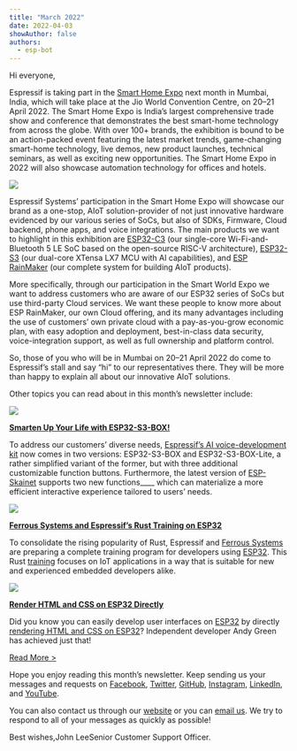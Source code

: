 ```yaml
---
title: "March 2022"
date: 2022-04-03
showAuthor: false
authors: 
  - esp-bot
---
```

Hi everyone,

Espressif is taking part in the [Smart Home Expo](https://www.smarthomeexpo.in/why-smart-home-expo.php) next month in Mumbai, India, which will take place at the Jio World Convention Centre, on 20–21 April 2022. The Smart Home Expo is India’s largest comprehensive trade show and conference that demonstrates the best smart-home technology from across the globe. With over 100+ brands, the exhibition is bound to be an action-packed event featuring the latest market trends, game-changing smart-home technology, live demos, new product launches, technical seminars, as well as exciting new opportunities. The Smart Home Expo in 2022 will also showcase automation technology for offices and hotels.

![](https://miro.medium.com/v2/resize:fit:640/format:webp/0*8t4tzq-LEFBwujVA.jpg)

Espressif Systems’ participation in the Smart Home Expo will showcase our brand as a one-stop, AIoT solution-provider of not just innovative hardware evidenced by our various series of SoCs, but also of SDKs, Firmware, Cloud backend, phone apps, and voice integrations. The main products we want to highlight in this exhibition are [ESP32-C3](https://www.espressif.com/en/products/socs/esp32-c3) (our single-core Wi-Fi-and-Bluetooth 5 LE SoC based on the open-source RISC-V architecture), [ESP32-S3](https://www.espressif.com/en/products/socs/esp32-s3) (our dual-core XTensa LX7 MCU with AI capabilities), and [ESP RainMaker](https://rainmaker.espressif.com/) (our complete system for building AIoT products).

More specifically, through our participation in the Smart World Expo we want to address customers who are aware of our ESP32 series of SoCs but use third-party Cloud services. We want these people to know more about ESP RainMaker, our own Cloud offering, and its many advantages including the use of customers’ own private cloud with a pay-as-you-grow economic plan, with easy adoption and deployment, best-in-class data security, voice-integration support, as well as full ownership and platform control.

So, those of you who will be in Mumbai on 20–21 April 2022 do come to Espressif’s stall and say “hi” to our representatives there. They will be more than happy to explain all about our innovative AIoT solutions.

Other topics you can read about in this month’s newsletter include:

![](https://miro.medium.com/v2/resize:fit:640/format:webp/0*QkIkgkwrK5bwyUV7.png)

[__Smarten Up Your Life with ESP32-S3-BOX!__ ](https://www.espressif.com/en/news/ESP32-S3-BOX_video)

To address our customers’ diverse needs, [Espressif’s AI voice-development kit](https://www.espressif.com/en/news/ESP32-S3-BOX) now comes in two versions: ESP32-S3-BOX and ESP32-S3-BOX-Lite, a rather simplified variant of the former, but with three additional customizable function buttons. Furthermore, the latest version of [ESP-Skainet](https://www.espressif.com/en/solutions/audio-solutions/esp-skainet/overview) supports two new functions____ which can materialize a more efficient interactive experience tailored to users’ needs.

![](https://miro.medium.com/v2/resize:fit:640/format:webp/0*_aoAX5pcer09WhcB.png)

[__Ferrous Systems and Espressif’s Rust Training on ESP32__ ](https://www.espressif.com/en/news/ESP_RUST_training)

To consolidate the rising popularity of Rust, Espressif and [Ferrous Systems](https://ferrous-systems.com/) are preparing a complete training program for developers using [ESP32](https://www.espressif.com/en/products/socs/esp32). This Rust [training](https://github.com/ferrous-systems/espressif-trainings) focuses on IoT applications in a way that is suitable for new and experienced embedded developers alike.

![](https://miro.medium.com/v2/resize:fit:640/format:webp/0*ndkMoh048WEnAfQd.png)

[__Render HTML and CSS on ESP32 Directly__ ](https://www.espressif.com/en/news/HTML_CSS_renderer)

Did you know you can easily develop user interfaces on [ESP32](https://www.espressif.com/en/products/socs/esp32) by directly [rendering HTML and CSS on ESP32](https://hackaday.com/2022/03/18/render-html-and-css-on-an-esp32/)? Independent developer Andy Green has achieved just that!

[Read More >](https://www.espressif.com/en/company/newsroom/news)

Hope you enjoy reading this month’s newsletter. Keep sending us your messages and requests on [Facebook](https://www.facebook.com/espressif), [Twitter](https://twitter.com/EspressifSystem), [GitHub](https://github.com/espressif), [Instagram](https://www.instagram.com/espressif_systems_official/), [LinkedIn](https://www.linkedin.com/company/espressif-systems/), and [YouTube](https://www.youtube.com/c/EspressifSystems).

You can also contact us through our [website](https://www.espressif.com/en/contact-us/sales-questions) or you can [email us](mailto:newsletter@espressif.com). We try to respond to all of your messages as quickly as possible!

Best wishes,John LeeSenior Customer Support Officer.
